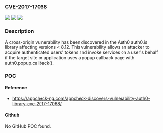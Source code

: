 ### [CVE-2017-17068](https://cve.mitre.org/cgi-bin/cvename.cgi?name=CVE-2017-17068)
![](https://img.shields.io/static/v1?label=Product&message=n%2Fa&color=blue)
![](https://img.shields.io/static/v1?label=Version&message=n%2Fa&color=blue)
![](https://img.shields.io/static/v1?label=Vulnerability&message=n%2Fa&color=brighgreen)

### Description

A cross-origin vulnerability has been discovered in the Auth0 auth0.js library affecting versions < 8.12. This vulnerability allows an attacker to acquire authenticated users' tokens and invoke services on a user's behalf if the target site or application uses a popup callback page with auth0.popup.callback().

### POC

#### Reference
- https://appcheck-ng.com/appcheck-discovers-vulnerability-auth0-library-cve-2017-17068/

#### Github
No GitHub POC found.

